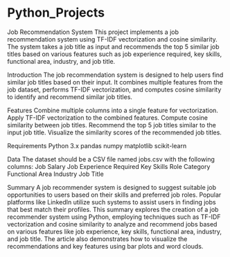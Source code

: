 # Python_Projects
Job Recommendation System
This project implements a job recommendation system using TF-IDF vectorization and cosine similarity. The system takes a job title as input and recommends the top 5 similar job titles based on various features such as job experience required, key skills, functional area, industry, and job title.

Introduction
The job recommendation system is designed to help users find similar job titles based on their input. It combines multiple features from the job dataset, performs TF-IDF vectorization, and computes cosine similarity to identify and recommend similar job titles.

Features
Combine multiple columns into a single feature for vectorization.
Apply TF-IDF vectorization to the combined features.
Compute cosine similarity between job titles.
Recommend the top 5 job titles similar to the input job title.
Visualize the similarity scores of the recommended job titles.

Requirements
Python 3.x
pandas
numpy
matplotlib
scikit-learn

Data
The dataset should be a CSV file named jobs.csv with the following columns:
Job Salary
Job Experience Required
Key Skills
Role Category
Functional Area
Industry
Job Title

Summary
A job recommender system is designed to suggest suitable job opportunities to users based on their skills and preferred job roles. Popular platforms like LinkedIn utilize such systems to assist users in finding jobs that best match their profiles. This summary explores the creation of a job recommender system using Python, employing techniques such as TF-IDF vectorization and cosine similarity to analyze and recommend jobs based on various features like job experience, key skills, functional area, industry, and job title. The article also demonstrates how to visualize the recommendations and key features using bar plots and word clouds.
